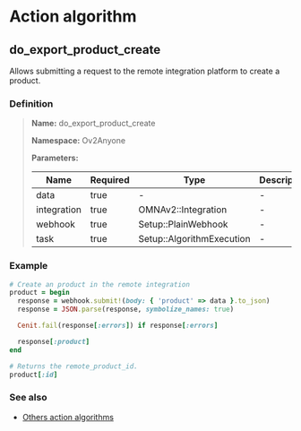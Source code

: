 # Action algorithm

## do_export_product_create

Allows submitting a request to the remote integration platform to create a product.
    
### Definition

> **Name:** do_export_product_create
> 
> **Namespace:** Ov2Anyone
>
> **Parameters:**
> 
> | Name | Required | Type | Description |
> | ---- | -------- | ---- | ----------- |
> | data | true | - | - |
> | integration | true | OMNAv2::Integration | - |
> | webhook | true | Setup::PlainWebhook | - |
> | task | true | Setup::AlgorithmExecution | - |

### Example
```ruby
# Create an product in the remote integration
product = begin
  response = webhook.submit!(body: { 'product' => data }.to_json)
  response = JSON.parse(response, symbolize_names: true)

  Cenit.fail(response[:errors]) if response[:errors]

  response[:product]
end

# Returns the remote_product_id.
product[:id]
```

### See also
* [Others action algorithms](overview?id=do_export_product_create)